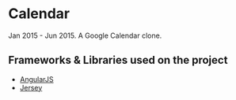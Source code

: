 # Calendar
Jan 2015 - Jun 2015. A Google Calendar clone.

## Frameworks & Libraries used on the project
* [AngularJS](https://angularjs.org/)
* [Jersey](https://jersey.github.io/)
